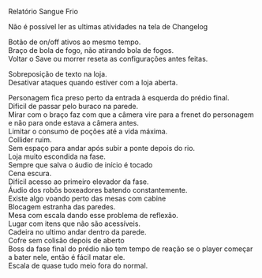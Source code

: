 Relatório Sangue Frio

Não é possível ler as ultimas atividades na tela de Changelog

Botão de on/off ativos ao mesmo tempo.  
Braço de bola de fogo, não atirando bola de fogos.  
Voltar o Save ou morrer reseta as configurações antes feitas.

Sobreposição de texto na loja.  
Desativar ataques quando estiver com a loja aberta.

Personagem fica preso perto da entrada à esquerda do prédio final.  
Dificil de passar pelo buraco na parede.  
Mirar com o braço faz com que a câmera vire para a frenet do personagem e não para onde estava a câmera antes.  
Limitar o consumo de poções até a vida máxima.  
Collider ruim.  
Sem espaço para andar após subir a ponte depois do rio.  
Loja muito escondida na fase.  
Sempre que salva o áudio de início é tocado  
Cena escura.  
Difícil acesso ao primeiro elevador da fase.  
Áudio dos robôs boxeadores batendo constantemente.  
Existe algo voando perto das mesas com cabine  
Blocagem estranha das paredes.  
Mesa com escala dando esse problema de reflexão.  
Lugar com itens que não são acessíveis.  
Cadeira no ultimo andar dentro da parede.  
Cofre sem colisão depois de aberto  
Boss da fase final do prédio não tem tempo de reação se o player começar a bater nele, então é fácil matar ele.  
Escala de quase tudo meio fora do normal.